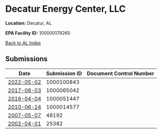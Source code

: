 # Decatur Energy Center, LLC

**Location:** Decatur, AL

**EPA Facility ID:** 100000178265

[Back to AL Index](../../index.md)

## Submissions

| Date | Submission ID | Document Control Number |
|------|--------------|-------------------------|
| [2022-05-02](submissions/1000100843.md) | 1000100843 |  |
| [2017-08-03](submissions/1000065042.md) | 1000065042 |  |
| [2016-04-04](submissions/1000051447.md) | 1000051447 |  |
| [2010-06-24](submissions/1000014577.md) | 1000014577 |  |
| [2007-05-07](submissions/48192.md) | 48192 |  |
| [2002-04-01](submissions/25382.md) | 25382 |  |
